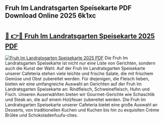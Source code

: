 ## Fruh Im Landratsgarten Speisekarte PDF Download Online 2025 6k1xc

# <h2><a href="http://gcanc6x.nevu.top/?p=Fruh+Im+Landratsgarten+Speisekarte">🔗 👉🔴 Fruh Im Landratsgarten Speisekarte 2025 PDF</a></h2>

[![Fruh Im Landratsgarten Speisekarte 2025 PDF](https://i.imgur.com/dBaPXMq.png)](http://gcanc6x.nevu.top/?p=Fruh+Im+Landratsgarten+Speisekarte)
Die Fruh Im Landratsgarten Speisekarte ist nicht nur eine Liste von Gerichten, sondern auch die Kunst der Wahl. Auf der Fruh Im Landratsgarten Speisekarte unserer Cafeteria stehen viele leichte und frische Salate, die mit frischem Gemüse und Obst zubereitet werden. Für diejenigen, die Fleisch lieben, bieten wir eine umfangreiche Auswahl an Gerichten auf der Fruh Im Landratsgarten Speisekarte an: Rindfleisch, Schweinefleisch, Huhn und Fisch. Unseren Auserwählten bieten wir Gourmet-Gerichte wie Schaschlik und Steak an, die auf einem Holzfeuer zubereitet werden. Die Fruh Im Landratsgarten Speisekarte unserer Cafeteria bietet eine große Auswahl an Desserts, von traditionellen Kuchen und Kuchen bis hin zu exquisiten Crème Brûlée und Schokoladenfuufu-ches.
